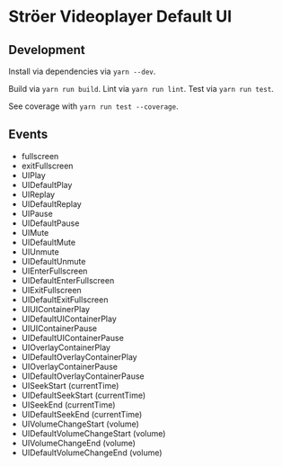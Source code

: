 Ströer Videoplayer Default UI
=============================

## Development

Install via dependencies via `yarn --dev`.

Build via `yarn run build`. Lint via `yarn run lint`. Test via `yarn run test`.

See coverage with `yarn run test --coverage`.


## Events

 - fullscreen
 - exitFullscreen
 - UIPlay
 - UIDefaultPlay
 - UIReplay
 - UIDefaultReplay
 - UIPause
 - UIDefaultPause
 - UIMute
 - UIDefaultMute
 - UIUnmute
 - UIDefaultUnmute
 - UIEnterFullscreen
 - UIDefaultEnterFullscreen
 - UIExitFullscreen
 - UIDefaultExitFullscreen
 - UIUIContainerPlay
 - UIDefaultUIContainerPlay
 - UIUIContainerPause
 - UIDefaultUIContainerPause
 - UIOverlayContainerPlay
 - UIDefaultOverlayContainerPlay
 - UIOverlayContainerPause
 - UIDefaultOverlayContainerPause
 - UISeekStart (currentTime)
 - UIDefaultSeekStart (currentTime)
 - UISeekEnd (currentTime)
 - UIDefaultSeekEnd (currentTime)
 - UIVolumeChangeStart (volume)
 - UIDefaultVolumeChangeStart (volume)
 - UIVolumeChangeEnd (volume)
 - UIDefaultVolumeChangeEnd (volume)
